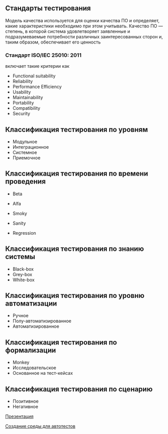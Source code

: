 ## Стандарты тестирования

Модель качества используется для оценки качества ПО и определяет, какие характеристики необходимо при этом учитывать.
Качество ПО — степень, в которой система удовлетворяет заявленные и подразумеваемые потребности различных заинтересованных сторон и, таким образом, обеспечивает его ценность

### Стандарт ISO/IEC 25010: 2011
включает такие критерии как
- Functional suitability
- Reliability
- Performance Efficiency
- Usability
- Maintainability
- Portability
- Compatibility
- Security

## Классификация тестирования по уровням

- Модульное
- Интеграционное
- Системное
- Приемочное

## Классификация тестирования по времени проведения

- Beta
- Alfa

- Smoky
- Sanity
- Regression

## Классификация тестирования по знанию системы

- Black-box
- Grey-box
- White-box

## Классификация тестирования по уровню автоматизации

- Ручное
- Полу-автоматизированное
- Автоматизированное

## Классификация тестирования по формализации

- Monkey
- Исследовательское
- Основанное на тест-кейсах

## Классификация тестирования по сценарию

- Позитивное
- Негативное

[Презентация](https://docs.google.com/presentation/d/13V5viqjkGuIiaz5KeOWJwzVpdekxz3AK/edit?usp=drive_link&ouid=100462493827587974016&rtpof=true&sd=true)

[Создание среды для автотестов](https://docs.google.com/presentation/d/1_Mm0UpAkp8JUytLABZluembNxpON95je/edit?usp=drive_link&ouid=100462493827587974016&rtpof=true&sd=true)